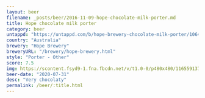 ```yaml
---
layout: beer
filename: _posts/beer/2016-11-09-hope-chocolate-milk-porter.md
title: Hope chocolate milk porter
category: beer
untappd: "https://untappd.com/b/hope-brewery-chocolate-milk-porter/1064539"
country: "Australia"
brewery: "Hope Brewery"
breweryURL: "/brewery/hope-brewery.html"
style: "Porter - Other"
score: 7.5
img: https://scontent.fsyd9-1.fna.fbcdn.net/v/t1.0-0/p480x480/116559137_10158492316818745_1248430866215550793_o.jpg?_nc_cat=108&_nc_sid=0be424&_nc_ohc=4FkicdL6hugAX9yKqOu&_nc_oc=AQm8008Ldtq0d0HqAxzSTT-3jmjXllJvh9iW6VgIcrQW-Hz5m6Wa5ObkX0VV98R5K94&_nc_ht=scontent.fsyd9-1.fna&tp=6&oh=85955421831e4881dbf3c963b6581f77&oe=5F92F9E7
beer-date: "2020-07-31"
desc: "Very chocolaty"
permalink: /beer/:title.html
---
```

